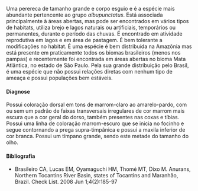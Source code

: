 ﻿Uma perereca de tamanho grande e corpo esguio e é a espécie mais abundante pertencente ao grupo *albupunctatus*. Está associada principalmente à áreas abertas, mas pode ser encontrados em vários tipos de habitats, utiliza brejo e lagos naturais ou artificiais, temporários ou permanentes, durante o período das chuvas. É encontrado em atividade reprodutiva em lagos e em área de pastagem. É bem tolerante a modificações no habitat. 
É uma espécie é bem distribuída na Amazônia mas está presente em praticamente todos os biomas brasileiros (menos nos pampas) e recentemente foi encontrada em áreas abertas no bioma Mata Atlântica, no estado de São Paulo. Pela sua grande distribuição pelo Brasil, é uma espécie que não possui relações diretas com nenhum tipo de ameaça e possui populações bem estáveis.
#### Diagnose
Possui coloração dorsal em tons de marrom-claro ao amarelo-pardo, com ou sem um padrão de faixas transversais irregulares de cor marrom mais escura que a cor geral do dorso, também presentes nas coxas e tíbias. Possui uma linha de coloração marrom-escuro que se inicia no focinho e segue contornando a prega supra-timpânica e possui a maxila inferior de cor branca. Possui um tímpano grande, sendo este metade do tamanho do olho.
#### Bibliografia
* Brasileiro CA, Lucas EM, Oyamaguchi HM, Thomé MT, Dixo M. Anurans, Northern Tocantins River Basin, states of Tocantins and Maranhão, Brazil. Check List. 2008 Jun 1;4(2):185-97